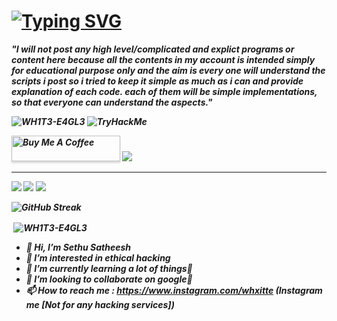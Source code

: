 # [![Typing SVG](https://readme-typing-svg.demolab.com?font=Fira+Code&pause=1000&width=435&lines=Sethu+Satheesh;CYBER+SECURITY+ENTHUSIAST;Passionate+In+WEB+DEV;RESEARCHER)](https://git.io/typing-svg)

<b><i>"I will not post any high level/complicated and explict programs or content here because all the contents in my account is intended simply for educational purpose only and the aim is every one will understand the scripts i post so i tried to keep it simple as much as i can and provide explanation of each code. each of them will be simple implementations, so that everyone can understand the aspects."<i><b>
<p align="left"> <img src="https://komarev.com/ghpvc/?username=WH1T3-E4GL3&label=Profile%20views&color=0e75b6&style=flat" alt="WH1T3-E4GL3" />    <img src="https://tryhackme-badges.s3.amazonaws.com/S3THU.png" alt="TryHackMe">  

</p> 
<a href="https://www.buymeacoffee.com/gbraad" target="_blank"><img src="https://www.buymeacoffee.com/assets/img/custom_images/orange_img.png" alt="Buy Me A Coffee" style="height: 41px !important;width: 174px !important;box-shadow: 0px 3px 2px 0px rgba(190, 190, 190, 0.5) !important;-webkit-box-shadow: 0px 3px 2px 0px rgba(190, 190, 190, 0.5) !important;" ></a>


<img src="https://media0.giphy.com/media/C4NdKtRaQE9m8/giphy.webp?cid=6c09b9521034b8fd75dde569f985dab98b6ec6ff86be509b&ep=v1_internal_gifs_gifId&rid=giphy.webp&ct=g"/>
 
 ___________________________________________________________________

[<img src="https://img.shields.io/badge/Instagram-E4405F?style=for-the-badge&logo=instagram&logoColor=white" />](https://www.instagram.com/whxitte)  [<img src="https://img.shields.io/badge/GitHub-100000?style=for-the-badge&logo=github&logoColor=white" />](https://github.com/WH1T3-E4GL3/WH1T3-E4GL3)   [<img src="https://img.shields.io/badge/Telegram-2CA5E0?style=for-the-badge&logo=telegram&logoColor=white" />](https://t.me/Ka_KsHi_HaTaKe) 


![GitHub Streak](https://streak-stats.demolab.com/?user=WH1T3-E4GL3) <p>&nbsp;<img align="center" src="https://github-readme-stats.vercel.app/api?username=WH1T3-E4GL3&show_icons=true&locale=en" alt="WH1T3-E4GL3" /></p>






- 👋 Hi, I’m Sethu Satheesh
- 👀 I’m interested in ethical hacking
- 🌱 I’m currently learning a lot of things🥵
- 💞️ I’m looking to collaborate on google🤭
- 📫 How to reach me : https://www.instagram.com/whxitte (Instagram me [Not for any hacking services])

<!---
WH1T3-E4GL3/WH1T3-E4GL3 is a ✨ special ✨ repository because its `README.md` (this file) appears on your GitHub profile.
You can click the Preview link to take a look at your changes.
--->
